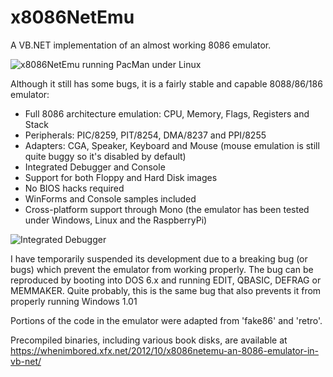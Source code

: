 # x8086NetEmu
A VB.NET implementation of an almost working 8086 emulator.

![x8086NetEmu running PacMan under Linux](https://whenimbored.xfx.net/wp-content/uploads/2012/10/x8086_emu_game2.png)

Although it still has some bugs, it is a fairly stable and capable 8088/86/186 emulator:

- Full 8086 architecture emulation: CPU, Memory, Flags, Registers and Stack
- Peripherals: PIC/8259, PIT/8254, DMA/8237 and PPI/8255
- Adapters: CGA, Speaker, Keyboard and Mouse (mouse emulation is still quite buggy so it's disabled by default)
- Integrated Debugger and Console
- Support for both Floppy and Hard Disk images
- No BIOS hacks required
- WinForms and Console samples included
- Cross-platform support through Mono (the emulator has been tested under Windows, Linux and the RaspberryPi)

![Integrated Debugger](http://whenimbored.xfx.net/wp-content/uploads/2012/09/debug.png)

I have temporarily suspended its development due to a breaking bug (or bugs) which prevent the emulator from working properly.
The bug can be reproduced by booting into DOS 6.x and running EDIT, QBASIC, DEFRAG or MEMMAKER.
Quite probably, this is the same bug that also prevents it from properly running Windows 1.01

Portions of the code in the emulator were adapted from 'fake86' and 'retro'.

Precompiled binaries, including various book disks, are available at https://whenimbored.xfx.net/2012/10/x8086netemu-an-8086-emulator-in-vb-net/
